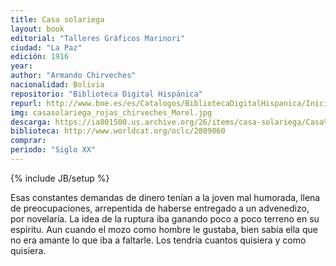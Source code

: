 ```yaml
---
title: Casa solariega
layout: book
editorial: "Talleres Gráficos Marinori"
ciudad: "La Paz"
edición: 1916
year: 
author: "Armando Chirveches"
nacionalidad: Bolivia
repositorio: "Biblioteca Digital Hispánica"
repurl: http://www.bne.es/es/Catalogos/BibliotecaDigitalHispanica/Inicio/index.html
img: casasolariega_rojas_chirveches_Morel.jpg
descarga: https://ia801500.us.archive.org/26/items/casa-solariega/Casa%20solariega.pdf
biblioteca: http://www.worldcat.org/oclc/2809060
comprar: 
periodo: "Siglo XX"
---
```

{% include JB/setup %}

Esas constantes demandas de dinero tenían a la joven mal humorada, llena de preocupaciones, arrepentida de haberse entregado a un advenedizo, por novelaría. La idea de la ruptura iba ganando poco a poco terreno en su espíritu. Aun cuando el mozo como hombre le gustaba, bien sabía ella que no era amante lo que iba a faltarle. Los tendría cuantos quisiera y como quisiera. 
